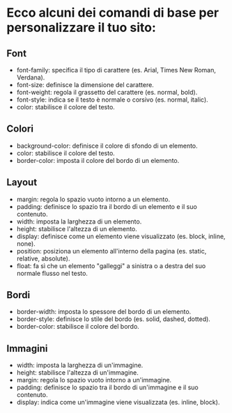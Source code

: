# Ecco alcuni dei comandi di base per personalizzare il tuo sito:

## Font
+ font-family: specifica il tipo di carattere (es. Arial, Times New Roman, Verdana).
+ font-size: definisce la dimensione del carattere.
+ font-weight: regola il grassetto del carattere (es. normal, bold).
+ font-style: indica se il testo è normale o corsivo (es. normal, italic).
+ color: stabilisce il colore del testo.

## Colori
+ background-color: definisce il colore di sfondo di un elemento.
+ color: stabilisce il colore del testo.
+ border-color: imposta il colore del bordo di un elemento.

## Layout
+ margin: regola lo spazio vuoto intorno a un elemento.
+ padding: definisce lo spazio tra il bordo di un elemento e il suo contenuto.
+ width: imposta la larghezza di un elemento.
+ height: stabilisce l'altezza di un elemento.
+ display: definisce come un elemento viene visualizzato (es. block, inline, none).
+ position: posiziona un elemento all'interno della pagina (es. static, relative, absolute).
+ float: fa sì che un elemento "galleggi" a sinistra o a destra del suo normale flusso nel testo.

## Bordi
+ border-width: imposta lo spessore del bordo di un elemento.
+ border-style: definisce lo stile del bordo (es. solid, dashed, dotted).
+ border-color: stabilisce il colore del bordo.

## Immagini
+ width: imposta la larghezza di un'immagine.
+ height: stabilisce l'altezza di un'immagine.
+ margin: regola lo spazio vuoto intorno a un'immagine.
+ padding: definisce lo spazio tra il bordo di un'immagine e il suo contenuto.
+ display: indica come un'immagine viene visualizzata (es. inline, block).